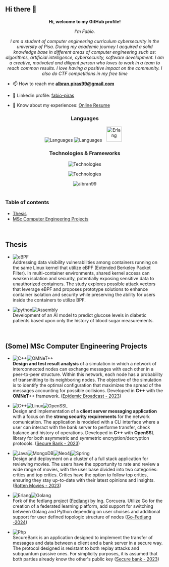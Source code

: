 ## Hi there 👋
<div align="center">

**Hi, welcome to my GitHub profile!**

*I'm Fabio.*

*I am a student of computer engineering curriculum cybersecurity in the university of Pisa. During
my academic journey I acquired a solid knowledge
base in different areas of computer engineering such as:
algorithms, artificial intelligence, cybersecurity, software
development. I am a creative, motivated and diligent
person who loves to work in a team to reach common
results. I love having a positive impact on the community.
I also do CTF competitions in my free time*

</div>


- 📫 How to reach me **albran.piras99@gmail.com**

- 🤝 Linkedin profile: [fabio-piras](https://www.linkedin.com/in/fabio-piras-b617031ba/)

- 📄 Know about my experiences: [Online Resume](https://raw.githubusercontent.com/Albran99/Albran99.github.io/main/CV/FabioPirasLatexCV.pdf)



</p>



<div align="center">

### Languages

![Languages](https://skillicons.dev/icons?i=c,cpp,java,rust)
![Languages](https://skillicons.dev/icons?i=python,kotlin,php,js,go)
<span style="margin: 0px 10px"><img height="48" src="https://user-images.githubusercontent.com/25181517/192158301-566962f5-62fd-461b-a4f0-ce1f1030bd98.png" alt="Erlang" title="Erlang"/></span>


### Technologies & Frameworks

![Technologies](https://skillicons.dev/icons?i=linux,git,github,gitlab,latex,md&theme=light)


![Technologies](https://skillicons.dev/icons?i=androidstudio,mysql,mongodb,docker,kubernetes,flask,spring)



</div>
<div align="center">

<img align="center" src="https://github-readme-stats.vercel.app/api/top-langs?username=albran99&show_icons=true&locale=en&layout=compact" alt="albran99" />
</div>


<br>

### Table of contents

- [Thesis](#thesis)
- [MSc Computer Engineering Projects](#msc-computer-engineering-projects)
<!-- [BSc Computer Engineering Projects](#bsc-computer-engineering-projects)-->
<br>

## Thesis

- ![eBPF](https://img.shields.io/badge/Linux-eBPF-darkblue?style=for-the-badge&logo=linux&logoColor=white&logoSize=100&labelColor=darkred)<br>
Addressing data visibility vulnerabilities among containers running on the same Linux kernel that utilize eBPF (Extended Berkeley Packet
Filter). In multi-container environments, shared kernel access can weaken isolation and security, potentially exposing sensitive data to unauthorized containers. The study explores possible attack vectors that leverage eBPF and proposes prototype solutions to enhance container isolation and security while preserving the ability for users inside the containers to utilize BPF.

- ![python](https://img.shields.io/badge/python-darkblue?style=for-the-badge&logo=python&logoColor=white&logoSize=100&label=%20)![Assembly](https://img.shields.io/badge/Tensorflow-grey?style=for-the-badge&logo=tensorflow&logoColor=white&logoSize=100&label=%20)<br>
Development of an AI model to predict glucose levels in diabetic patients based upon only the history of blood sugar measurements.
<br>

## (Some) MSc Computer Engineering Projects
- ![C++](https://img.shields.io/badge/C++-%2300599C.svg?style=for-the-badge&logo=c%2B%2B&logoColor=white)![OMNeT++](https://img.shields.io/badge/OMNeT++-002244.svg?style=for-the-badge)<br>
**Design and test result analysis** of a simulation in which a network of interconnected nodes can exchange messages with each other in a peer-to-peer structure. Within this network, each node has a probability of transmitting to its neighboring nodes. The objective of the simulation is to identify the optimal configuration that maximizes the spread of the messages accounting for possible collisions. Developed in **C++** with the **OMNeT++** framework. ([Epidemic Broadcast - 2023](https://github.com/Albran99/EpidemicBroadcast))

- ![C++](https://img.shields.io/badge/C++-%2300599C.svg?style=for-the-badge&logo=c%2B%2B&logoColor=white)![Linux](https://img.shields.io/badge/Linux-FCC624?style=for-the-badge&logo=linux&logoColor=white&&color=darkred)![OpenSSL](https://img.shields.io/badge/OpenSSL-721412.svg?style=for-the-badge)<br>
Design and implementation of a **client server messaging application** with a focus on the **strong security requirements** for the network comunication. The application is modeled with a CLI interface where a user can interact with the bank server to performe transfer, check balance and history of operations. Developed in **C++** with **OpenSSL** library for both asymmetric and symmetric encryption/decryption protocols. ([Secure Bank - 2023](https://github.com/Albran99/SecureBank)) 

- ![Java](https://img.shields.io/badge/Java-orange?style=for-the-badge&logo=openjdk&logoColor=white)![MongoDB](https://img.shields.io/badge/MongoDB-green?style=for-the-badge&logo=mongodb&logoColor=white)![Neo4j](https://img.shields.io/badge/neo4j-blue?style=for-the-badge&logo=neo4j&logoColor=white)![Spring](https://img.shields.io/badge/spring-%236DB33F?style=for-the-badge&logo=spring&logoColor=white)<br>
Design and deployment on a cluster of a full stack application for reviewing movies. The users have the opportunity to rate and review a wide range of movies, with the user base divided into two categories: critics and top critics. Critics have the option to follow top critics, ensuring they stay up-to-date with their latest opinions and insights.([Rotten Movies - 2023](https://gitlab.com/fp99/rottenmovies))

- ![Erlang](https://img.shields.io/badge/Erlang-darkred?style=for-the-badge&logo=erlang&logoColor=white)![Golang](https://img.shields.io/badge/Go-blue?style=for-the-badge&logo=Go&logoColor=white)<br>
Fork of the fedlang project ([Fedlang](https://github.com/jlcorcuera/fedlang)) by Ing. Corcuera. Utilize Go for the creation of a federated learning platform, add support for switching between Golang and Python depending on user choises and additional support for user defined topologic structure of nodes ([Go-Fedlang -2024](https://github.com/glmquint/fedlang))

- ![Php](https://img.shields.io/badge/Php-darkblue?style=for-the-badge&logo=php&logoColor=white)<br>
SecureBank is an application designed to implement the transfer of messages and data between a client and a bank server in a secure way. The protocol designed is resistant to both replay attacks and subquantum passive ones. For simplicity purposes, it is assumed that both parties already know the other's public key ([Secure bank - 2023](https://github.com/Albran99/SecureBookWebSite))


<!-- ## BSc Computer Engineering Projects

->